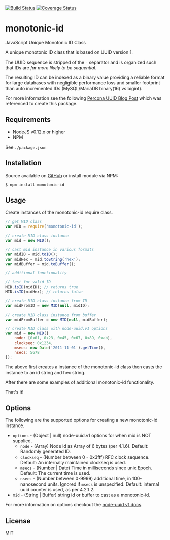 [![Build Status](https://travis-ci.org/gregl83/monotonic-id.svg?branch=master)](https://travis-ci.org/gregl83/monotonic-id)
[![Coverage Status](https://coveralls.io/repos/gregl83/monotonic-id/badge.svg)](https://coveralls.io/r/gregl83/monotonic-id?branch=master)
# monotonic-id

JavaScript Unique Monotonic ID Class

A unique monotonic ID class that is based on UUID version 1.

The UUID sequence is stripped of the `-` separator and is organized such that IDs are *far more likely to be sequential*.

The resulting ID can be indexed as a binary value providing a reliable format for large databases with negligible performance loss and smaller footprint than auto incremented IDs (MySQL/MariaDB binary(16) vs bigint).

For more information see the following [Percona UUID Blog Post](https://www.percona.com/blog/2014/12/19/store-uuid-optimized-way/) which was referenced to create this package.

## Requirements

- NodeJS v0.12.x or higher
- NPM

See `./package.json`

## Installation

Source available on [GitHub](https://github.com/gregl83/monotonic-id) or install module via NPM:

    $ npm install monotonic-id

## Usage

Create instances of the monotonic-id require class.

```js
// get MID class
var MID = require('monotonic-id');

// create MID class instance
var mid = new MID();

// cast mid instance in various formats
var midID = mid.toID();
var midHex = mid.toString('hex');
var midBuffer = mid.toBuffer();

// additional functionality

// test for valid ID
MID.isID(midID); // returns true
MID.isID(midHex); // returns false

// create MID class instance from ID
var midFromID = new MID(null, midID);

// create MID class instance from buffer
var midFromBuffer = new MID(null, midBuffer);

// create MID class with node-uuid.v1 options
var mid = new MID({
    node: [0x01, 0x23, 0x45, 0x67, 0x89, 0xab],
    clockseq: 0x1234,
    msecs: new Date('2011-11-01').getTime(),
    nsecs: 5678
});
```

The above first creates a instance of the monotonic-id class then casts the instance to an id string and hex string.

After there are some examples of additional monotonic-id functionality.

That's it!

## Options

The following are the supported options for creating a new monotonic-id instance.

- `options` - (Object | null) node-uuid.v1 options for when mid is NOT supplied.
  - `node` - (Array) Node id as Array of 6 bytes (per 4.1.6). Default: Randomly generated ID.
  - `clockseq` - (Number between 0 - 0x3fff) RFC clock sequence.  Default: An internally maintained clockseq is used.
  - `msecs` - (Number | Date) Time in milliseconds since unix Epoch.  Default: The current time is used.
  - `nsecs` - (Number between 0-9999) additional time, in 100-nanosecond units. Ignored if `msecs` is unspecified. Default: internal uuid counter is used, as per 4.2.1.2.
- `mid` - (String | Buffer) string id or buffer to cast as a monotonic-id.

For more information on options checkout the [node-uuid v1 docs](https://github.com/broofa/node-uuid).

## License

MIT
